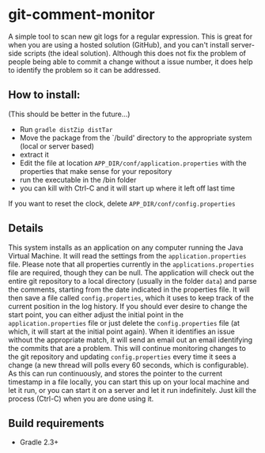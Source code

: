 # git-comment-monitor
A simple tool to scan new git logs for a regular expression.  This is great for when you are using a hosted solution (GitHub), and you can't install server-side scripts (the ideal solution).  Although this does not fix the problem of people being able to commit a change without a issue number, it does help to identify the problem so it can be addressed.

## How to install:
(This should be better in the future...)
* Run `gradle distZip distTar`
* Move the package from the `/build' directory to the appropriate system (local or server based)
* extract it
* Edit the file at location `APP_DIR/conf/application.properties` with the properties that make sense for your repository
* run the executable in the /bin folder
* you can kill with Ctrl-C and it will start up where it left off last time

If you want to reset the clock, delete `APP_DIR/conf/config.properties`

## Details
This system installs as an application on any computer running the Java Virtual Machine.  It will read the settings from the `application.properties` file.  Please note that all properties currently in the `applications.properties` file are required, though they can be null.  The application will check out the entire git repository to a local directory (usually in the folder `data`) and parse the comments, starting from the date indicated in the properties file.  It will then save a file called `config.properties`, which it uses to keep track of the current position in the log history.  If you should ever desire to change the start point, you can either adjust the initial point in the `application.properties` file or just delete the `config.properties` file (at which, it will start at the initial point again).  When it identifies an issue without the appropriate match, it will send an email out an email identifying the commits that are a problem.  This will continue monitoring changes to the git repository and updating `config.properties` every time it sees a change (a new thread will polls every 60 seconds, which is configurable).  As this can run continuously, and stores the pointer to the current timestamp in a file locally, you can start this up on your local machine and let it run, or you can start it on a server and let it run indefinitely.  Just kill the process (Ctrl-C) when you are done using it.

## Build requirements
* Gradle 2.3+
